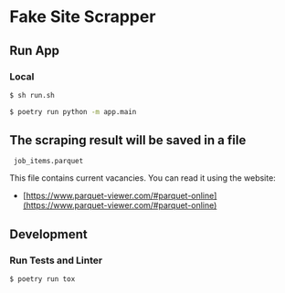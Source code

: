# Fake Site Scrapper

## Run App
### Local

```sh
$ sh run.sh
```

```sh
$ poetry run python -m app.main
```


## The scraping result will be saved in a file

``` 
 job_items.parquet
```

This file contains current vacancies. You can read it using the website:

- [https://www.parquet-viewer.com/#parquet-online](https://www.parquet-viewer.com/#parquet-online)

## Development
### Run Tests and Linter

```
$ poetry run tox
```
